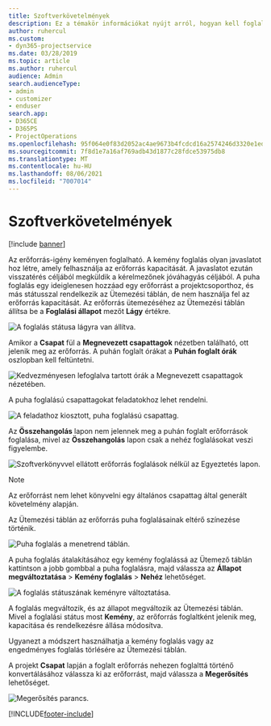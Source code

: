 ```yaml
---
title: Szoftverkövetelmények
description: Ez a témakör információkat nyújt arról, hogyan kell foglalni a követelményeket.
author: ruhercul
ms.custom:
- dyn365-projectservice
ms.date: 03/28/2019
ms.topic: article
ms.author: ruhercul
audience: Admin
search.audienceType:
- admin
- customizer
- enduser
search.app:
- D365CE
- D365PS
- ProjectOperations
ms.openlocfilehash: 95f064e0f83d2052ac4ae9673b4fcdcd16a2574246d3320e1ed3798cd6ff062b
ms.sourcegitcommit: 7f8d1e7a16af769adb43d1877c28fdce53975db8
ms.translationtype: MT
ms.contentlocale: hu-HU
ms.lasthandoff: 08/06/2021
ms.locfileid: "7007014"
---
```

# <a name="soft-book-requirements"></a>Szoftverkövetelmények

[!include [banner](../includes/psa-now-project-operations.md)]

Az erőforrás-igény keményen foglalható. A kemény foglalás olyan javaslatot hoz létre, amely felhasználja az erőforrás kapacitását. A javaslatot ezután visszatérés céljából megküldik a kérelmezőnek jóváhagyás céljából. A puha foglalás egy ideiglenesen hozzáad egy erőforrást a projektcsoporthoz, és más státusszal rendelkezik az Ütemezési táblán, de nem használja fel az erőforrás kapacitását. Az erőforrás ütemezéséhez az Ütemezési táblán állítsa be a **Foglalási állapot** mezőt **Lágy** értékre.

![A foglalás státusa lágyra van állítva.](media/Resource-Management-image77.png)

Amikor a **Csapat** fül a **Megnevezett csapattagok** nézetben található, ott jelenik meg az erőforrás. A puhán foglalt órákat a **Puhán foglalt órák** oszlopban kell feltüntetni.

![Kedvezményesen lefoglalva tartott órák a Megnevezett csapattagok nézetében.](media/Resource-Management-image78.png)

A puha foglalású csapattagokat feladatokhoz lehet rendelni.

![A feladathoz kiosztott, puha foglalású csapattag.](media/Resource-Management-image79.png)

Az **Összehangolás** lapon nem jelennek meg a puhán foglalt erőforrások foglalása, mivel az **Összehangolás** lapon csak a nehéz foglalásokat veszi figyelembe.

![Szoftverkönyvvel ellátott erőforrás foglalások nélkül az Egyeztetés lapon.](media/Resource-Management-image80.png)

> [!NOTE]
> Az erőforrást nem lehet könyvelni egy általános csapattag által generált követelmény alapján.

Az Ütemezési táblán az erőforrás puha foglalásainak eltérő színezése történik.

![Puha foglalás a menetrend táblán.](media/Resource-Management-image81.png)

A puha foglalás átalakításához egy kemény foglalássá az Ütemező táblán kattintson a jobb gombbal a puha foglalásra, majd válassza az **Állapot megváltoztatása** \> **Kemény foglalás** \> **Nehéz** lehetőséget.

![A foglalás státuszának keményre változtatása.](media/Resource-Management-image82.png)

A foglalás megváltozik, és az állapot megváltozik az Ütemezési táblán. Mivel a foglalási státus most **Kemény**, az erőforrás foglaltként jelenik meg, kapacitása és rendelkezésre állása módosítva.

Ugyanezt a módszert használhatja a kemény foglalás vagy az engedményes foglalás törlésére az Ütemezési táblán.

A projekt **Csapat** lapján a foglalt erőforrás nehezen foglalttá történő konvertálásához válassza ki az erőforrást, majd válassza a **Megerősítés** lehetőséget.

![Megerősítés parancs.](media/Resource-Management-image83.png)


[!INCLUDE[footer-include](../includes/footer-banner.md)]